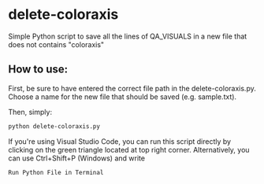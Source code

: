 # delete-coloraxis
Simple Python script to save all the lines of QA_VISUALS in a new file that does not contains "coloraxis"

## How to use:
First, be sure to have entered the correct file path in the delete-coloraxis.py.  
Choose a name for the new file that should be saved (e.g. sample.txt).  

Then, simply:
```bash
python delete-coloraxis.py
```

If you're using Visual Studio Code, you can run this script directly by clicking on the green triangle located at top right corner. Alternatively, you can use Ctrl+Shift+P (Windows) and write
```
Run Python File in Terminal
```
